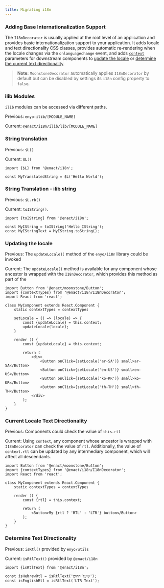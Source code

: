 ```yaml
---
title: Migrating i18n
---
```


### Adding Base Internationalization Support

The `I18nDecorator` is usually applied at the root level of an application and provides basic internationalization support to your application. It adds locale and text directionality CSS classes, provides automatic re-rendering when the locale changes via the `onlanguagechange` event, and adds [`context`](https://facebook.github.io/react/docs/context.html "React Context") parameters for downstream components to [update the locale](#updating-the-locale) or [determine the current text directionality](#current-locale-text-directionality).

> **Note:** `MoonstoneDecorator` automatically applies `I18nDecorator` by default but can be disabled by settings its `i18n` config property to `false`.

### ilib Modules

`ilib` modules can be accessed via different paths.

Previous: `enyo-ilib/[MODULE_NAME]`

Current: `@enact/i18n/ilib/lib/[MODULE_NAME]`

### String translation

Previous: `$L()`

Current: `$L()`

```
import {$L} from '@enact/i18n';

const MyTranslatedString = $L('Hello World');
```

### String Translation - ilib string

Previous: `$L.rb()`

Current: `toIString()`.

```
import {toIString} from '@enact/i18n';

const MyIString = toIString('Hello IString');
const MyIStringText = MyIString.toString();
```

### Updating the locale

Previous: The `updateLocale()` method of the `enyo/i18n` library could be invoked

Current: The `updateLocale()` method is available for any component whose ancestor is wrapped with the `I18nDecorator`, which provides this method as part of the 

```
import Button from '@enact/moonstone/Button';
import {contextTypes} from '@enact/i18n/I18nDecorator';
import React from 'react';

class MyComponent extends React.Component {
	static contextTypes = contextTypes

	setLocale = () => (locale) => {
		const {updateLocale} = this.context;
		updateLocale(locale);
	}

	render () {
		const {updateLocale} = this.context;

		return (
			<div>
				<Button onClick={setLocale('ar-SA')} small>ar-SA</Button>
				<Button onClick={setLocale('en-US')} small>en-US</Button>
				<Button onClick={setLocale('ko-KR')} small>ko-KR</Button>
				<Button onClick={setLocale('th-TH')} small>th-TH</Button>
			</div>
		);
	}
}
```

### Current Locale Text Directionality

Previous: Components could check the value of `this.rtl`

Current: Using `context`, any component whose ancestor is wrapped with `I18nDecorator` can check the value of `rtl`. Additionally, the value of `context.rtl` can be updated by any intermediary component, which will affect all descendants.

```
import Button from '@enact/moonstone/Button';
import {contextTypes} from '@enact/i18n/I18nDecorator';
import React from 'react';

class MyComponent extends React.Component {
	static contextTypes = contextTypes

	render () {
		const {rtl} = this.context;

		return (
			<Button>My {rtl ? 'RTL' : 'LTR'} button</Button>
		);
	}
}
```

### Determine Text Directionality

Previous: `isRtl()` provided by `enyo/utils`

Current: `isRtlText()` provided by `@enact/i18n`

```
import {isRtlText} from '@enact/i18n';

const isHebrewRtl = isRtlText('שועל החום');
const isEnglishRtl = isRtlText('LTR Text');
```
